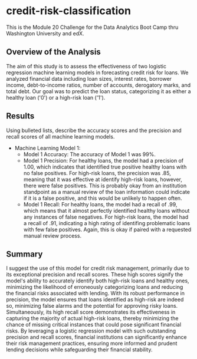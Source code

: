 # credit-risk-classification
  This is the Module 20 Challenge for the Data Analytics Boot Camp thru Washington University and edX. 

## Overview of the Analysis

The aim of this study is to assess the effectiveness of two logistic regression machine learning models in forecasting credit risk for loans. We analyzed financial data including loan sizes, interest rates, borrower income, debt-to-income ratios, number of accounts, derogatory marks, and total debt. Our goal was to predict the loan status, categorizing it as either a healthy loan ('0') or a high-risk loan ('1').

## Results

Using bulleted lists, describe the accuracy scores and the precision and recall scores of all machine learning models.

* Machine Learning Model 1:
    * Model 1 Accuracy: The accuracy of Model 1 was 99%. 
	* Model 1 Precision: For healthy loans, the model had a precision of 1.00, which indicates that identified true positive healthy loans with no false positives. For high-risk loans, the precision was .85, meaning that it was effective at identify high-risk loans, however, there were false positives. This is probably okay from an institution standpoint as a manual review of the loan information could indicate if it is a false positive, and this would be unlikely to happen often.
	* Model 1 Recall: For healthy loans, the model had a recall of .99, which means that it almost perfectly identified healthy loans without any instances of false negatives. For high-risk loans, the model had a recall of .91, indicating a high rating of identifing problematic loans with few false positives. Again, this is okay if paired with a requested manual review process.

## Summary

I suggest the use of this model for credit risk management, primarily due to its exceptional precision and recall scores. These high scores signify the model's ability to accurately identify both high-risk loans and healthy ones, minimizing the likelihood of erroneously categorizing loans and reducing the financial risks associated with lending. With its robust performance in precision, the model ensures that loans identified as high-risk are indeed so, minimizing false alarms and the potential for approving risky loans. Simultaneously, its high recall score demonstrates its effectiveness in capturing the majority of actual high-risk loans, thereby minimizing the chance of missing critical instances that could pose significant financial risks. By leveraging a logistic regression model with such outstanding precision and recall scores, financial institutions can significantly enhance their risk management practices, ensuring more informed and prudent lending decisions while safeguarding their financial stability.
